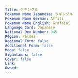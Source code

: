 ```yaml
---
﻿Title: タギングル
Pokemon Name Japanese: タギングル
Pokemon Name German: Affiti
Pokemon Name English: Grafaiai
Language Card: Japanese
National Dex Number: 945
Region: Paldea
Regional Form: false
Additional Form: false
Mega: false
Gigantamax: false
Cover: false
Link: 
Owned: 
---
```


